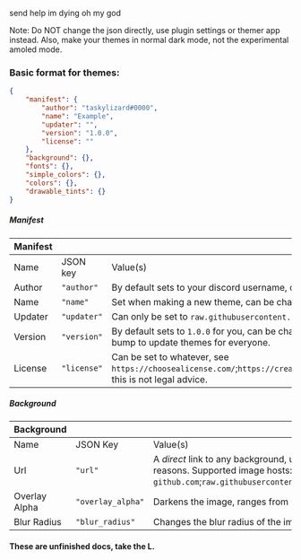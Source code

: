 send help im dying oh my god

Note: Do NOT change the json directly, use plugin settings or themer app instead. Also, make your themes in normal dark mode, not the experimental amoled mode. 

### Basic format for themes:

```json
{
    "manifest": {
        "author": "taskylizard#0000",
        "name": "Example",
        "updater": "",
        "version": "1.0.0",
        "license": ""
    },
    "background": {},
    "fonts": {},
    "simple_colors": {},
    "colors": {},
    "drawable_tints": {}
}
```
##### Manifest
| Manifest ||||
|---------|--------|-------|------|
| Name | JSON key | Value(s)| Required?|
| Author | `"author"`| By default sets to your discord username, can be changed.| Yes.|
| Name | `"name"`| Set when making a new theme, can be changed.| Yes.|
| Updater| `"updater"`| Can only be set to `raw.githubusercontent.com` links. | No.|
| Version | `"version"`| By default sets to `1.0.0` for you, can be changed, needs version bump to update themes for everyone. | Yes.|
| License | `"license"` | Can be set to whatever, see `https://choosealicense.com/`;`https://creativecommons.org/choose/`. this is not legal advice. | No.|

##### Background
|Background||||
|------|----|-----|----|
| Name | JSON Key| Value(s)| Required?|
| Url | `"url"` | A *direct* link to any background, usual phone resolutions are preferred, only supports certain hosts for security reasons. Supported image hosts: `github.com`;`raw.githubusercontent.com`;`gitlab.com`;`cdn.discordapp.com`;`media.discordapp.net`;`i.imgur.com`;`i.ibb.co` | No.|
| Overlay Alpha | `"overlay_alpha"` | Darkens the image, ranges from 0-255. | No. |
| Blur Radius | `"blur_radius"` | Changes the blur radius of the image, ranges from 0-25. `25` makes the transparency fully opaque, `0` for full. | No. |



#### These are unfinished docs, take the L.
